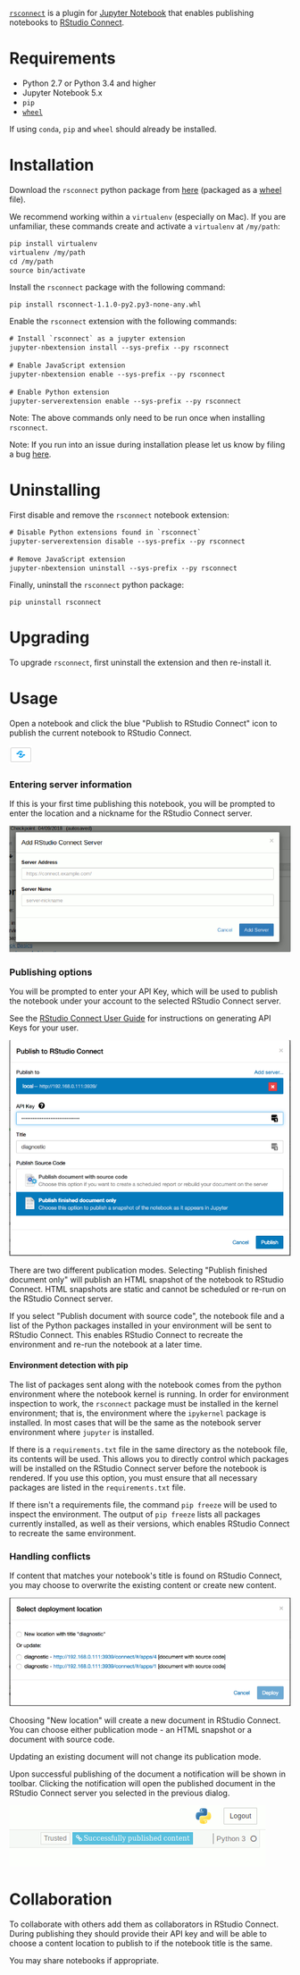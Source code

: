 [`rsconnect`](https://www.github.com/rstudio/rsconnect-jupyter/) is a
plugin for [Jupyter Notebook](https://jupyter.org/) that enables
publishing notebooks to [RStudio
Connect](https://www.rstudio.com/products/connect/).

# Requirements

- Python 2.7 or Python 3.4 and higher
- Jupyter Notebook 5.x
- `pip`
- [`wheel`](https://pypi.org/project/wheel/)

If using `conda`, `pip` and `wheel` should already be installed.

# Installation

Download the `rsconnect` python package from
[here](https://github.com/rstudio/rsconnect-jupyter/releases)
(packaged as a [wheel](https://pythonwheels.com/) file).

We recommend working within a `virtualenv` (especially on Mac).  If you
are unfamiliar, these commands create and activate a `virtualenv`
at `/my/path`:

```
pip install virtualenv
virtualenv /my/path
cd /my/path
source bin/activate
```

Install the `rsconnect` package with the following command:

```
pip install rsconnect-1.1.0-py2.py3-none-any.whl
```

Enable the `rsconnect` extension with the following commands:

```
# Install `rsconnect` as a jupyter extension
jupyter-nbextension install --sys-prefix --py rsconnect

# Enable JavaScript extension
jupyter-nbextension enable --sys-prefix --py rsconnect

# Enable Python extension
jupyter-serverextension enable --sys-prefix --py rsconnect
```

Note: The above commands only need to be run once when installing
`rsconnect`.

Note: If you run into an issue during installation please let us know by filing
a bug [here](https://github.com/rstudio/rsconnect-jupyter/issues).

# Uninstalling

First disable and remove the `rsconnect` notebook extension:

```
# Disable Python extensions found in `rsconnect`
jupyter-serverextension disable --sys-prefix --py rsconnect

# Remove JavaScript extension
jupyter-nbextension uninstall --sys-prefix --py rsconnect
```

Finally, uninstall the `rsconnect` python package:

```
pip uninstall rsconnect
```

# Upgrading

To upgrade `rsconnect`, first uninstall the extension and then
re-install it.

# Usage

Open a notebook and click the blue "Publish to RStudio Connect" icon
to publish the current notebook to RStudio Connect.

![blue toolbar icon used for publishing the notebook](publish-icon.gif)

### Entering server information

If this is your first time publishing this notebook, you will be
prompted to enter the location and a nickname for the RStudio Connect
server.

![initial dialog that prompts for the location of RStudio Connect](add-dialog.gif)

### Publishing options

You will be prompted to enter your API Key, which will be used to publish
the notebook under your account to the selected RStudio Connect server.

See the [RStudio Connect User
Guide](http://docs.rstudio.com/connect/user/api-keys.html) for
instructions on generating API Keys for your user.

![publish dialog that prompts for an API key](manage.png)

There are two different publication modes. Selecting "Publish finished document only" will publish an HTML snapshot of the notebook to RStudio Connect. HTML snapshots are static and cannot be scheduled or re-run on the RStudio Connect server.

If you select "Publish document with source code", the notebook file and a list of the Python packages installed in your environment will be sent to RStudio Connect. This enables RStudio Connect to recreate the environment and re-run the notebook at a later time.

#### Environment detection with pip

The list of packages sent along with the notebook comes from the python environment where the notebook kernel is running. In order for environment inspection to work, the `rsconnect` package must be installed in the kernel environment; that is, the environment where the `ipykernel` package is installed. In most cases that will be the same as the notebook server environment where `jupyter` is installed.

If there is a `requirements.txt` file in the same directory as the notebook file, its contents will be used. This allows you to directly control which packages will be installed on the RStudio Connect server before the notebook is rendered. If you use this option, you must ensure that all necessary packages are listed in the `requirements.txt` file.

If there isn't a requirements file, the command `pip freeze` will be used to inspect the environment. The output of `pip freeze` lists all packages currently installed, as well as their versions, which enables RStudio Connect to recreate the same environment.


### Handling conflicts
If content that matches your notebook's title is found on RStudio Connect, you
may choose to overwrite the existing content or create new content.

![dialog that prompts for overwriting or publishing new content](overwrite.png)

Choosing "New location" will create a new document in RStudio Connect. You can choose either publication mode - an HTML snapshot or a document with source code.

Updating an existing document will not change its publication mode.


Upon successful publishing of the document a notification will be
shown in toolbar.  Clicking the notification will open the published
document in the RStudio Connect server you selected in the previous
dialog.

![notification that shows the notebook was published successfully](published.gif)

# Collaboration

To collaborate with others add them as collaborators in RStudio Connect. During
publishing they should provide their API key and will be able to choose a
content location to publish to if the notebook title is the same.

You may share notebooks if appropriate.
